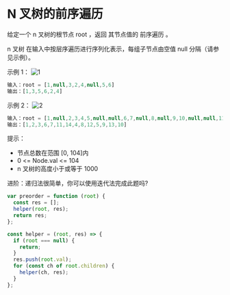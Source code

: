 # N 叉树的前序遍历

给定一个 n 叉树的根节点  root ，返回 其节点值的 前序遍历 。

n 叉树 在输入中按层序遍历进行序列化表示，每组子节点由空值 null 分隔（请参见示例）。

示例 1：
![1](https://assets.leetcode.com/uploads/2018/10/12/narytreeexample.png)

```js
输入：root = [1,null,3,2,4,null,5,6]
输出：[1,3,5,6,2,4]
```

示例 2：
![2](https://assets.leetcode.com/uploads/2019/11/08/sample_4_964.png)

```js
输入：root = [1,null,2,3,4,5,null,null,6,7,null,8,null,9,10,null,null,11,null,12,null,13,null,null,14]
输出：[1,2,3,6,7,11,14,4,8,12,5,9,13,10]
```

提示：

- 节点总数在范围 [0, 104]内
- 0 <= Node.val <= 104
- n 叉树的高度小于或等于 1000

进阶：递归法很简单，你可以使用迭代法完成此题吗?

```js
var preorder = function (root) {
  const res = [];
  helper(root, res);
  return res;
};

const helper = (root, res) => {
  if (root === null) {
    return;
  }
  res.push(root.val);
  for (const ch of root.children) {
    helper(ch, res);
  }
};
```
